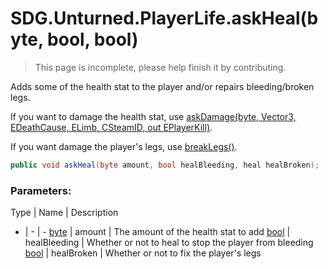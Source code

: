 # SDG.Unturned.PlayerLife.askHeal(byte, bool, bool)

> This page is incomplete, please help finish it by contributing.

Adds some of the health stat to the player and/or repairs bleeding/broken legs.

If you want to damage the health stat, use [askDamage(byte, Vector3, EDeathCause, ELimb, CSteamID, out EPlayerKill)](scripting/sdg/unturned/playerlife/askdamage).

If you want damage the player's legs, use [breakLegs()](scripting/sdg/unturned/playerlife/breaklegs).

```C#
public void askHeal(byte amount, bool healBleeding, heal healBroken);
```

### Parameters:

Type | Name | Description
- | - | -
[byte](https://docs.microsoft.com/en-us/dotnet/api/system.byte?view=netframework-3.5) | amount | The amount of the health stat to add
[bool](https://docs.microsoft.com/en-us/dotnet/api/system.boolean?view=netframework-3.5) | healBleeding | Whether or not to heal to stop the player from bleeding
[bool](https://docs.microsoft.com/en-us/dotnet/api/system.boolean?view=netframework-3.5) | healBroken | Whether or not to fix the player's legs